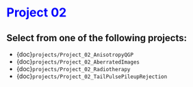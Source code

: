 # <span style="color: blue;"><b>Project 02</b></span>

## Select from one of the following projects:

* {doc}`projects/Project_02_AnisotropyQGP`
* {doc}`projects/Project_02_AberratedImages`
* {doc}`projects/Project_02_Radiotherapy`
* {doc}`projects/Project_02_TailPulsePileupRejection`